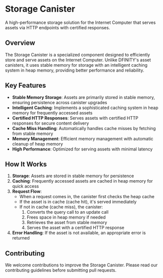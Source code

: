 # Storage Canister

A high-performance storage solution for the Internet Computer that serves assets via HTTP endpoints with certified responses.

## Overview

The Storage Canister is a specialized component designed to efficiently store and serve assets on the Internet Computer. Unlike DFINITY's asset canisters, it uses stable memory for storage with an intelligent caching system in heap memory, providing better performance and reliability.

## Key Features

- **Stable Memory Storage**: Assets are primarily stored in stable memory, ensuring persistence across canister upgrades
- **Intelligent Caching**: Implements a sophisticated caching system in heap memory for frequently accessed assets
- **Certified HTTP Responses**: Serves assets with certified HTTP responses for secure content delivery
- **Cache Miss Handling**: Automatically handles cache misses by fetching from stable memory
- **Memory Management**: Efficient memory management with automatic cleanup of heap memory
- **High Performance**: Optimized for serving assets with minimal latency

## How It Works

1. **Storage**: Assets are stored in stable memory for persistence
2. **Caching**: Frequently accessed assets are cached in heap memory for quick access
3. **Request Flow**:
   - When a request comes in, the canister first checks the heap cache
   - If the asset is in cache (cache hit), it's served immediately
   - If not in cache (cache miss), the canister:
     1. Converts the query call to an update call
     2. Frees space in heap memory if needed
     3. Retrieves the asset from stable memory
     4. Serves the asset with a certified HTTP response
4. **Error Handling**: If the asset is not available, an appropriate error is returned

## Contributing

We welcome contributions to improve the Storage Canister. Please read our contributing guidelines before submitting pull requests. 